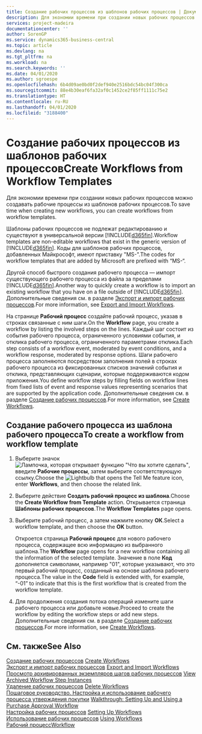 ```yaml
---
title: Создание рабочих процессов из шаблонов рабочих процессов | Документация Майкрософт
description: Для экономии времени при создании новых рабочих процессов можно создавать рабочие процессы из шаблонов рабочих процессов.
services: project-madeira
documentationcenter: ''
author: SorenGP
ms.service: dynamics365-business-central
ms.topic: article
ms.devlang: na
ms.tgt_pltfrm: na
ms.workload: na
ms.search.keywords: ''
ms.date: 04/01/2020
ms.author: sgroespe
ms.openlocfilehash: 6b4d09ae0bd0f2def940e2516bdc54bc04f300ca
ms.sourcegitcommit: 88e4b30eaf6fa32af0c1452ce2f85ff1111c75e2
ms.translationtype: HT
ms.contentlocale: ru-RU
ms.lasthandoff: 04/01/2020
ms.locfileid: "3188400"
---
```

# <a name="create-workflows-from-workflow-templates"></a><span data-ttu-id="050c5-103">Создание рабочих процессов из шаблонов рабочих процессов</span><span class="sxs-lookup"><span data-stu-id="050c5-103">Create Workflows from Workflow Templates</span></span>
<span data-ttu-id="050c5-104">Для экономии времени при создании новых рабочих процессов можно создавать рабочие процессы из шаблонов рабочих процессов.</span><span class="sxs-lookup"><span data-stu-id="050c5-104">To save time when creating new workflows, you can create workflows from workflow templates.</span></span>  

 <span data-ttu-id="050c5-105">Шаблоны рабочих процессов не подлежат редактированию и существуют в универсальной версии [!INCLUDE[d365fin](includes/d365fin_md.md)].</span><span class="sxs-lookup"><span data-stu-id="050c5-105">Workflow templates are non-editable workflows that exist in the generic version of [!INCLUDE[d365fin](includes/d365fin_md.md)].</span></span> <span data-ttu-id="050c5-106">Коды для шаблонов рабочих процессов, добавленных Майкрософт, имеют приставку "MS-".</span><span class="sxs-lookup"><span data-stu-id="050c5-106">The codes for workflow templates that are added by Microsoft are prefixed with “MS-“.</span></span>  

 <span data-ttu-id="050c5-107">Другой способ быстрого создания рабочего процесса — импорт существующего рабочего процесса из файла за пределами [!INCLUDE[d365fin](includes/d365fin_md.md)].</span><span class="sxs-lookup"><span data-stu-id="050c5-107">Another way to quickly create a workflow is to import an existing workflow that you have on a file outside of [!INCLUDE[d365fin](includes/d365fin_md.md)].</span></span> <span data-ttu-id="050c5-108">Дополнительные сведения см. в разделе [Экспорт и импорт рабочих процессов](across-how-to-export-and-import-workflows.md).</span><span class="sxs-lookup"><span data-stu-id="050c5-108">For more information, see [Export and Import Workflows](across-how-to-export-and-import-workflows.md).</span></span>  

<span data-ttu-id="050c5-109">На странице **Рабочий процесс** создайте рабочий процесс, указав в строках связанные с ним шаги.</span><span class="sxs-lookup"><span data-stu-id="050c5-109">On the **Workflow** page, you create a workflow by listing the involved steps on the lines.</span></span> <span data-ttu-id="050c5-110">Каждый шаг состоит из события рабочего процесса, ограниченного условиями события, и отклика рабочего процесса, ограниченного параметрами отклика.</span><span class="sxs-lookup"><span data-stu-id="050c5-110">Each step consists of a workflow event, moderated by event conditions, and a workflow response, moderated by response options.</span></span> <span data-ttu-id="050c5-111">Шаги рабочего процесса заполняются посредством заполнения полей в строках рабочего процесса из фиксированных списков значений события и отклика, представляющих сценарии, которые поддерживаются кодом приложения.</span><span class="sxs-lookup"><span data-stu-id="050c5-111">You define workflow steps by filling fields on workflow lines from fixed lists of event and response values representing scenarios that are supported by the application code.</span></span> <span data-ttu-id="050c5-112">Дополнительные сведения см. в разделе [Создание рабочих процессов](across-how-to-create-workflows.md).</span><span class="sxs-lookup"><span data-stu-id="050c5-112">For more information, see [Create Workflows](across-how-to-create-workflows.md).</span></span>  

## <a name="to-create-a-workflow-from-workflow-template"></a><span data-ttu-id="050c5-113">Создание рабочего процесса из шаблона рабочего процесса</span><span class="sxs-lookup"><span data-stu-id="050c5-113">To create a workflow from workflow template</span></span>  
1.  <span data-ttu-id="050c5-114">Выберите значок ![Лампочка, которая открывает функцию "Что вы хотите сделать"](media/ui-search/search_small.png "Что вы хотите сделать"), введите **Рабочие процессы**, затем выберите соответствующую ссылку.</span><span class="sxs-lookup"><span data-stu-id="050c5-114">Choose the ![Lightbulb that opens the Tell Me feature](media/ui-search/search_small.png "Tell me what you want to do") icon, enter **Workflows**, and then choose the related link.</span></span>  
2.  <span data-ttu-id="050c5-115">Выберите действие **Создать рабочий процесс из шаблона**.</span><span class="sxs-lookup"><span data-stu-id="050c5-115">Choose the **Create Workflow from Template** action.</span></span> <span data-ttu-id="050c5-116">Открывается страница **Шаблоны рабочих процессов**.</span><span class="sxs-lookup"><span data-stu-id="050c5-116">The **Workflow Templates** page opens.</span></span>  
3.  <span data-ttu-id="050c5-117">Выберите рабочий процесс, а затем нажмите кнопку **ОК**.</span><span class="sxs-lookup"><span data-stu-id="050c5-117">Select a workflow template, and then choose the **OK** button.</span></span>  

     <span data-ttu-id="050c5-118">Откроется страница **Рабочий процесс** для нового рабочего процесса, содержащее всю информацию из выбранного шаблона.</span><span class="sxs-lookup"><span data-stu-id="050c5-118">The **Workflow** page opens for a new workflow containing all the information of the selected template.</span></span> <span data-ttu-id="050c5-119">Значение в поле **Код** дополняется символами, например "01", которые указывают, что это первый рабочий процесс, созданный на основе шаблона рабочего процесса.</span><span class="sxs-lookup"><span data-stu-id="050c5-119">The value in the **Code** field is extended with, for example, “-01” to indicate that this is the first workflow that is created from the workflow template.</span></span>  
4.  <span data-ttu-id="050c5-120">Для продолжения создания потока операций измените шаги рабочего процесса или добавьте новые.</span><span class="sxs-lookup"><span data-stu-id="050c5-120">Proceed to create the workflow by editing the workflow steps or add new steps.</span></span> <span data-ttu-id="050c5-121">Дополнительные сведения см. в разделе [Создание рабочих процессов](across-how-to-create-workflows.md).</span><span class="sxs-lookup"><span data-stu-id="050c5-121">For more information, see [Create Workflows](across-how-to-create-workflows.md).</span></span>  

## <a name="see-also"></a><span data-ttu-id="050c5-122">См. также</span><span class="sxs-lookup"><span data-stu-id="050c5-122">See Also</span></span>  
 <span data-ttu-id="050c5-123">[Создание рабочих процессов](across-how-to-create-workflows.md) </span><span class="sxs-lookup"><span data-stu-id="050c5-123">[Create Workflows](across-how-to-create-workflows.md) </span></span>  
 <span data-ttu-id="050c5-124">[Экспорт и импорт рабочих процессов](across-how-to-export-and-import-workflows.md) </span><span class="sxs-lookup"><span data-stu-id="050c5-124">[Export and Import Workflows](across-how-to-export-and-import-workflows.md) </span></span>  
 <span data-ttu-id="050c5-125">[Просмотр архивированных экземпляров шагов рабочих процессов](across-how-to-view-archived-workflow-step-instances.md) </span><span class="sxs-lookup"><span data-stu-id="050c5-125">[View Archived Workflow Step Instances](across-how-to-view-archived-workflow-step-instances.md) </span></span>  
 <span data-ttu-id="050c5-126">[Удаление рабочих процессов](across-how-to-delete-workflows.md) </span><span class="sxs-lookup"><span data-stu-id="050c5-126">[Delete Workflows](across-how-to-delete-workflows.md) </span></span>  
 <span data-ttu-id="050c5-127">[Пошаговое руководство. Настройка и использование рабочего процесса утверждения покупки](walkthrough-setting-up-and-using-a-purchase-approval-workflow.md) </span><span class="sxs-lookup"><span data-stu-id="050c5-127">[Walkthrough: Setting Up and Using a Purchase Approval Workflow](walkthrough-setting-up-and-using-a-purchase-approval-workflow.md) </span></span>  
 <span data-ttu-id="050c5-128">[Настройка рабочих процессов](across-set-up-workflows.md) </span><span class="sxs-lookup"><span data-stu-id="050c5-128">[Setting Up Workflows](across-set-up-workflows.md) </span></span>  
 <span data-ttu-id="050c5-129">[Использование рабочих процессов](across-use-workflows.md) </span><span class="sxs-lookup"><span data-stu-id="050c5-129">[Using Workflows](across-use-workflows.md) </span></span>  
 [<span data-ttu-id="050c5-130">Рабочий процесс</span><span class="sxs-lookup"><span data-stu-id="050c5-130">Workflow</span></span>](across-workflow.md)   
